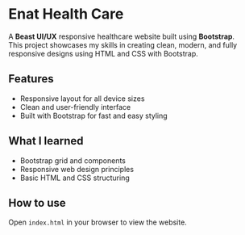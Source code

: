 # Enat Health Care

A **Beast UI/UX** responsive healthcare website built using **Bootstrap**.  
This project showcases my skills in creating clean, modern, and fully responsive designs using HTML and CSS with Bootstrap.

## Features

- Responsive layout for all device sizes  
- Clean and user-friendly interface  
- Built with Bootstrap for fast and easy styling

## What I learned

- Bootstrap grid and components  
- Responsive web design principles  
- Basic HTML and CSS structuring

## How to use

Open `index.html` in your browser to view the website.
